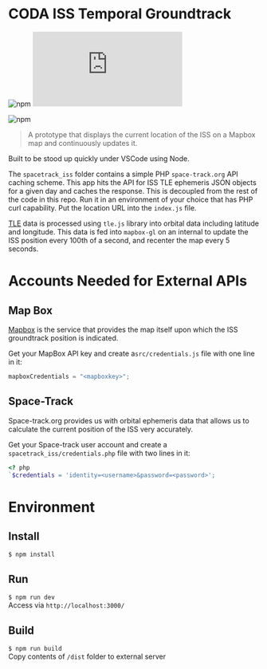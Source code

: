 CODA ISS Temporal Groundtrack
===========
![npm](https://img.shields.io/npm/v/mapbox-gl?label=mapbox-gl&style=flat-square&logo=webpack)
![npm](https://img.shields.io/npm/v/tle.js?label=tle.js&style=flat-square&logo=webpack)

![npm](https://img.shields.io/badge/dependencies-up--to--date-green?style=flat-square&logo=npm&color=success)

> A prototype that displays the current location of the ISS on a Mapbox map and continuously updates it.

Built to be stood up quickly under VSCode using Node.

The `spacetrack_iss` folder contains a simple PHP `space-track.org` API caching scheme. This app hits the API for ISS TLE ephemeris JSON objects for a given day and caches the response. This is decoupled from the rest of the code in this repo. Run it in an environment of your choice that has PHP curl capability. Put the location URL into the `index.js` file.

[TLE](https://en.wikipedia.org/wiki/Two-line_element_set) data is processed using `tle.js` library into orbital data including latitude and longitude. This data is fed into `mapbox-gl` on an internal to update the ISS position every 100th of a second, and recenter the map every 5 seconds. 

# Accounts Needed for External APIs
## Map Box
[Mapbox](https://www.mapbox.com/) is the service that provides the map itself upon which the ISS groundtrack position is indicated.

Get your MapBox API key and create a`src/credentials.js` file with one line in it:
```javascript  
mapboxCredentials = "<mapboxkey>";
```

## Space-Track

Space-track.org provides us with orbital ephemeris data that allows us to calculate the current position of the ISS very accurately.

Get your Space-track user account and create a `spacetrack_iss/credentials.php` file with two lines in it:  
```PHP
<? php
`$credentials = 'identity=<username>&password=<password>';
```

# Environment
## Install
`$ npm install`

## Run
`$ npm run dev`  
Access via `http://localhost:3000/`

## Build
`$ npm run build`  
Copy contents of `/dist` folder to external server